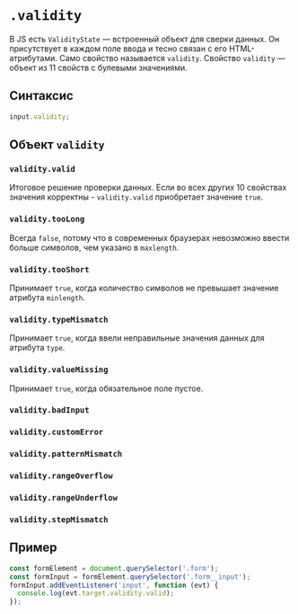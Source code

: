 # `.validity`

В JS есть `ValidityState` — встроенный объект для сверки данных. Он присутствует в каждом поле ввода и тесно связан с его HTML-атрибутами. Само свойство называется `validity`. Свойство `validity` — объект из 11 свойств с булевыми значениями.

## Синтаксис

```js
input.validity;
```

## Объект `validity`

### `validity.valid`

Итоговое решение проверки данных. Если во всех других 10 свойствах значения корректны - `validity.valid` приобретает значение `true`.

### `validity.tooLong`

Всегда `false`, потому что в современных браузерах невозможно ввести больше символов, чем указано в `maxlength`.

### `validity.tooShort`

Принимает `true`, когда количество символов не превышает значение атрибута `minlength`.

### `validity.typeMismatch`

Принимает `true`, когда ввели неправильные значения данных для атрибута `type`.

### `validity.valueMissing`

Принимает `true`, когда обязательное поле пустое.

### `validity.badInput`

### `validity.customError`

### `validity.patternMismatch`

### `validity.rangeOverflow`

### `validity.rangeUnderflow`

### `validity.stepMismatch`

## Пример

```js
const formElement = document.querySelector('.form');
const formInput = formElement.querySelector('.form__input');
formInput.addEventListener('input', function (evt) {
  console.log(evt.target.validity.valid);
});
```
